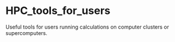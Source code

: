 HPC_tools_for_users
===================

Useful tools for users running calculations on computer clusters or supercomputers. 
